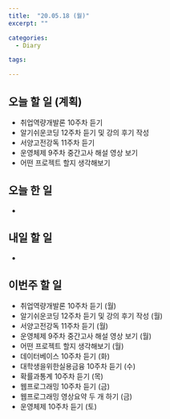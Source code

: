 ```yaml
---
title:  "20.05.18 (월)"
excerpt: ""

categories:
  - Diary

tags:

---
```


## 오늘 할 일 (계획)

- 취업역량개발론 10주차 듣기
- 알기쉬운코딩 12주차 듣기 및 강의 후기 작성
- 서양고전강독 11주차 듣기
- 운영체제 9주차 중간고사 해설 영상 보기
- 어떤 프로젝트 할지 생각해보기


## 오늘 한 일

- 


## 내일 할 일

- 

## 이번주 할 일

- 취업역량개발론 10주차 듣기 (월)
- 알기쉬운코딩 12주차 듣기 및 강의 후기 작성 (월)
- 서양고전강독 11주차 듣기 (월)
- 운영체제 9주차 중간고사 해설 영상 보기 (월)
- 어떤 프로젝트 할지 생각해보기 (월)
- 데이터베이스 10주차 듣기 (화)
- 대학생을위한실용금융 10주차 듣기 (수)
- 확률과통계 10주차 듣기 (목)
- 웹프로그래밍 10주차 듣기 (금)
- 웹프로그래밍 영상요약 두 개 하기 (금)
- 운영체제 10주차 듣기 (토)
